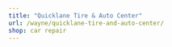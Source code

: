 ```yaml
---
title: "Quicklane Tire & Auto Center"
url: /wayne/quicklane-tire-and-auto-center/
shop: car repair
---
```

